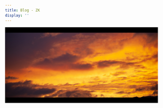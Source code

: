 ```yaml
---
title: Blog - ZK
display: ''
---
```


<!-- <SubNav/> -->

<ClientOnly>
  <Plum/>
</ClientOnly>

<ListPosts />

![blog](/public/blog.jpg)
